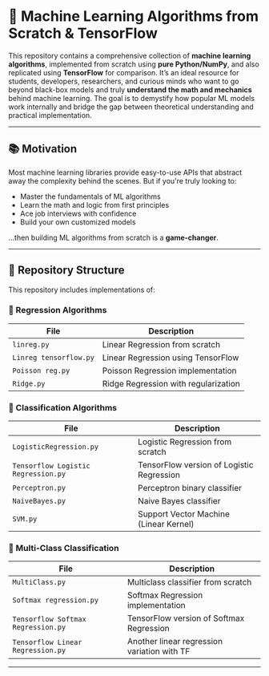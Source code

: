 # 🧠 Machine Learning Algorithms from Scratch & TensorFlow

This repository contains a comprehensive collection of **machine learning algorithms**, implemented from scratch using **pure Python/NumPy**, and also replicated using **TensorFlow** for comparison. It’s an ideal resource for students, developers, researchers, and curious minds who want to go beyond black-box models and truly **understand the math and mechanics** behind machine learning. The goal is to demystify how popular ML models work internally and bridge the gap between theoretical understanding and practical implementation.

---

## 📚 Motivation

Most machine learning libraries provide easy-to-use APIs that abstract away the complexity behind the scenes. But if you're truly looking to:

- Master the fundamentals of ML algorithms
- Learn the math and logic from first principles
- Ace job interviews with confidence
- Build your own customized models

...then building ML algorithms from scratch is a **game-changer**.

---

## 📁 Repository Structure

This repository includes implementations of:

### 🔹 Regression Algorithms
| File                          | Description |
|-------------------------------|-------------|
| `linreg.py`                   | Linear Regression from scratch |
| `Linreg tensorflow.py`        | Linear Regression using TensorFlow |
| `Poisson reg.py`              | Poisson Regression implementation |
| `Ridge.py`                    | Ridge Regression with regularization |

### 🔹 Classification Algorithms
| File                                | Description |
|-------------------------------------|-------------|
| `LogisticRegression.py`             | Logistic Regression from scratch |
| `Tensorflow Logistic Regression.py` | TensorFlow version of Logistic Regression |
| `Perceptron.py`                     | Perceptron binary classifier |
| `NaiveBayes.py`                     | Naive Bayes classifier |
| `SVM.py`                            | Support Vector Machine (Linear Kernel) |

### 🔹 Multi-Class Classification
| File                                      | Description |
|-------------------------------------------|-------------|
| `MultiClass.py`                           | Multiclass classifier from scratch |
| `Softmax regression.py`                   | Softmax Regression implementation |
| `Tensorflow Softmax Regression.py`        | TensorFlow version of Softmax Regression |
| `Tensorflow Linear Regression.py`         | Another linear regression variation with TF |

---


